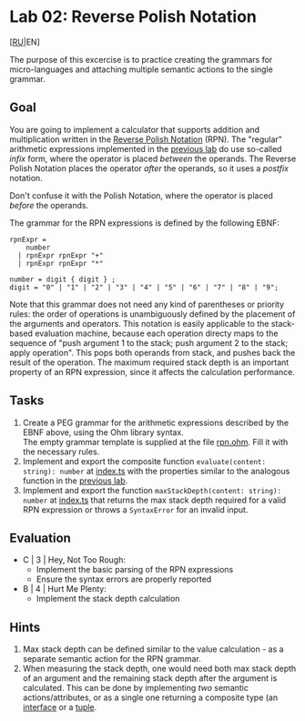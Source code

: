 # Lab 02: Reverse Polish Notation

[[RU](README.ru.md)|EN]

The purpose of this excercise is to practice creating the grammars for micro-languages and attaching multiple semantic actions to the single grammar.

## Goal

You are going to implement a calculator that supports addition and multiplication written in the [Reverse Polish Notation][RPN] (RPN).
The "regular" arithmetic expressions implemented in the [previous lab](../lab01/) do use so-called *infix* form, where the operator is placed *between* the operands. The Reverse Polish Notation places the operator *after* the operands, so it uses a *postfix* notation.

Don't confuse it with the Polish Notation, where the operator is placed *before* the operands.

The grammar for the RPN expressions is defined by the following EBNF:

```EBNF
rpnExpr = 
    number
  | rpnExpr rpnExpr "+" 
  | rpnExpr rpnExpr "*" 

number = digit { digit } ;
digit = "0" | "1" | "2" | "3" | "4" | "5" | "6" | "7" | "8" | "9";
```

Note that this grammar does not need any kind of parentheses or priority rules: the order of operations is unambiguously defined by the placement of the arguments and operators. This notation is easily applicable to the stack-based evaluation machine, because each operation directy maps to the sequence of "push argument 1 to the stack; push argument 2 to the stack; apply operation". This pops both operands from stack, and pushes back the result of the operation. The maximum required stack depth is an important property of an RPN expression, since it affects the calculation performance.

## Tasks

1. Create a PEG grammar for the arithmetic expressions described by the EBNF above, using the Ohm library syntax.  
  The empty grammar template is supplied at the file [rpn.ohm](src/rpn.ohm). Fill it with the necessary rules.
2. Implement and export the composite function `evaluate(content: string): number` at [index.ts](src/index.ts) with the properties similar to the analogous function in the [previous lab](../lab01/).
3. Implement and export the function `maxStackDepth(content: string): number` at [index.ts](src/index.ts) that returns the max stack depth required for a valid RPN expression or throws a `SyntaxError` for an invalid input.

## Evaluation

- C | 3 | Hey, Not Too Rough:
  - Implement the basic parsing of the RPN expressions
  - Ensure the syntax errors are properly reported
- B | 4 | Hurt Me Plenty:
  - Implement the stack depth calculation

## Hints

1. Max stack depth can be defined similar to the value calculation - as a separate semantic action for the RPN grammar.
2. When measuring the stack depth, one would need both max stack depth of an argument and the remaining stack depth after the argument is calculated. This can be done by implementing *two* semantic actions/attributes, or as a single one returning a composite type (an [interface] or a [tuple].

[RPN]: https://en.wikipedia.org/wiki/Reverse_Polish_notation
[interface]: https://www.typescriptlang.org/docs/handbook/2/everyday-types.html#interfaces
[tuple]: https://www.typescriptlang.org/docs/handbook/2/objects.html#tuple-types
